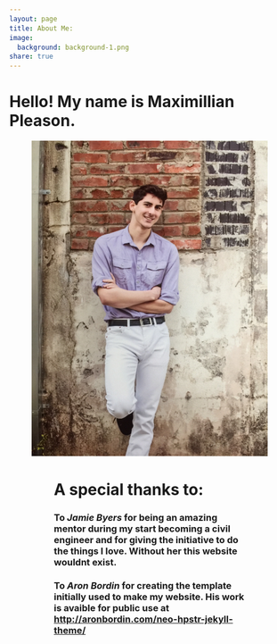 ```yaml
---
layout: page
title: About Me:
image:
  background: background-1.png
share: true
---
```


# Hello! My name is Maximillian Pleason.

<figure class="half center">
  <img src="/images/profile.jpg" alt="">
<figure>

# A special thanks to:

### To *Jamie Byers* for being an amazing mentor during my start becoming a civil engineer and for giving the initiative to do the things I love. Without her this website wouldnt exist.

### To *Aron Bordin* for creating the template initially used to make my website. His work is avaible for public use at http://aronbordin.com/neo-hpstr-jekyll-theme/